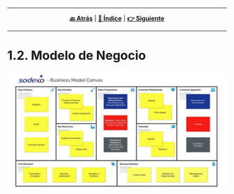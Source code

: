 <hr>
<div align="center">
 
[**🔙 Atrás**](../1.1/1.1.md) | [**📜 Índice**](../../README.md) | [**👉 Siguiente**](../1.3/1.3.md)

</div>
<hr>

# 1.2. Modelo de Negocio

![Business Model](Business_model.jpg)
